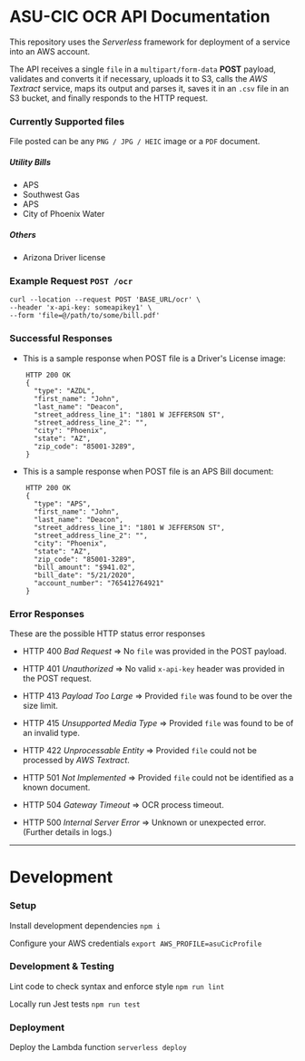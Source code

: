 # ASU-CIC OCR API Documentation

This repository uses the _Serverless_ framework for deployment of a service
into an AWS account.

The API receives a single `file` in a `multipart/form-data` **POST** payload, validates
and converts it if necessary, uploads it to S3, calls the _AWS Textract_ service,
maps its output and parses it, saves it in an `.csv` file in an S3 bucket, and finally
responds to the HTTP request.

### Currently Supported files

File posted can be any `PNG / JPG / HEIC` image or a `PDF` document.

##### Utility Bills

- APS
- Southwest Gas
- APS
- City of Phoenix Water

##### Others
- Arizona Driver license

### Example Request `POST /ocr`
```
curl --location --request POST 'BASE_URL/ocr' \
--header 'x-api-key: someapikey1' \
--form 'file=@/path/to/some/bill.pdf'
```
### Successful Responses

- This is a sample response when POST file is a Driver's License image:

```
    HTTP 200 OK
    {
      "type": "AZDL",
      "first_name": "John",
      "last_name": "Deacon",
      "street_address_line_1": "1801 W JEFFERSON ST",
      "street_address_line_2": "",
      "city": "Phoenix",
      "state": "AZ",
      "zip_code": "85001-3289",
    }
```

- This is a sample response when POST file is an APS Bill document:

```
    HTTP 200 OK
    {
      "type": "APS",
      "first_name": "John",
      "last_name": "Deacon",
      "street_address_line_1": "1801 W JEFFERSON ST",
      "street_address_line_2": "",
      "city": "Phoenix",
      "state": "AZ",
      "zip_code": "85001-3289",
      "bill_amount": "$941.02",
      "bill_date": "5/21/2020",
      "account_number": "765412764921"
    }
```

### Error Responses

These are the possible HTTP status error responses


- HTTP 400 _Bad Request_ => No `file` was provided in the POST payload.

- HTTP 401 _Unauthorized_ => No valid `x-api-key` header was provided in the POST request.

- HTTP 413 _Payload Too Large_ => Provided `file` was found to be over the size limit.

- HTTP 415 _Unsupported Media Type_ => Provided `file` was found to be of an invalid type.

- HTTP 422 _Unprocessable Entity_ => Provided `file` could not be processed by _AWS Textract_.



- HTTP 501 _Not Implemented_ =>  Provided `file` could not be identified as a known document.

- HTTP 504 _Gateway Timeout_ => OCR process timeout.

- HTTP 500 _Internal Server Error_ => Unknown or unexpected error. (Further details in logs.)

---

# Development

### Setup

Install development dependencies `npm i`

Configure your AWS credentials `export AWS_PROFILE=asuCicProfile`

### Development & Testing

Lint code to check syntax and enforce style `npm run lint`

Locally run Jest tests `npm run test`

### Deployment

Deploy the Lambda function `serverless deploy`


